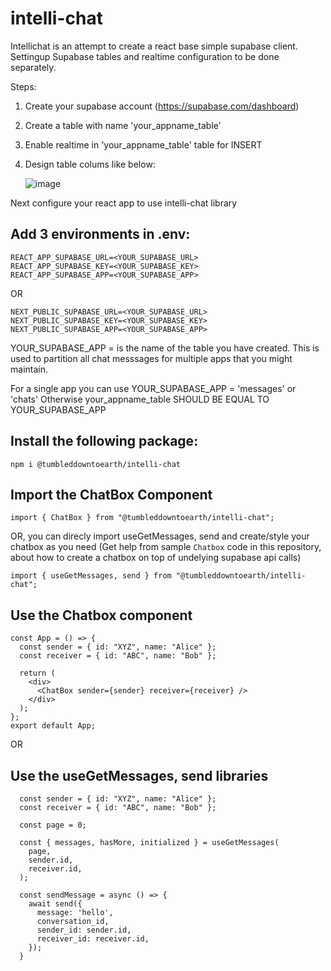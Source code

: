 # intelli-chat

Intellichat is an attempt to create a react base simple supabase client. Settingup Supabase tables and realtime configuration to be done separately.

Steps:

1. Create your supabase account (https://supabase.com/dashboard)
2. Create a table with name 'your_appname_table'
3. Enable realtime in 'your_appname_table' table for INSERT
4. Design table colums like below:
   
   ![image](https://github.com/user-attachments/assets/8c98bbe2-d47a-4817-abfc-4ab590c60d23)



Next configure your react app to use intelli-chat library

## Add 3 environments in .env:

```
REACT_APP_SUPABASE_URL=<YOUR_SUPABASE_URL>
REACT_APP_SUPABASE_KEY=<YOUR_SUPABASE_KEY>
REACT_APP_SUPABASE_APP=<YOUR_SUPABASE_APP>
```
OR
```
NEXT_PUBLIC_SUPABASE_URL=<YOUR_SUPABASE_URL>
NEXT_PUBLIC_SUPABASE_KEY=<YOUR_SUPABASE_KEY>
NEXT_PUBLIC_SUPABASE_APP=<YOUR_SUPABASE_APP>
```

YOUR_SUPABASE_APP = is the name of the table you have created. This is used to partition all chat messsages for multiple apps that you might maintain.

For a single app you can use YOUR_SUPABASE_APP = 'messages' or 'chats'
Otherwise your_appname_table SHOULD BE EQUAL TO YOUR_SUPABASE_APP

## Install the following package:

```
npm i @tumbleddowntoearth/intelli-chat
```

## Import the ChatBox Component

```
import { ChatBox } from "@tumbleddowntoearth/intelli-chat";
```

OR, you can direcly import useGetMessages, send and create/style your chatbox as you need (Get help from sample `Chatbox` code in this repository, about how to create a chatbox on top of undelying supabase api calls)

```
import { useGetMessages, send } from "@tumbleddowntoearth/intelli-chat";
```

## Use the Chatbox component

```
const App = () => {
  const sender = { id: "XYZ", name: "Alice" };
  const receiver = { id: "ABC", name: "Bob" };

  return (
    <div>
      <ChatBox sender={sender} receiver={receiver} />
    </div>
  );
};
export default App;
```
OR

## Use the useGetMessages, send libraries

```
  const sender = { id: "XYZ", name: "Alice" };
  const receiver = { id: "ABC", name: "Bob" };

  const page = 0;

  const { messages, hasMore, initialized } = useGetMessages(
    page,
    sender.id,
    receiver.id,
  );

  const sendMessage = async () => {
    await send({
      message: 'hello',
      conversation_id,
      sender_id: sender.id,
      receiver_id: receiver.id,
    });
  }
```
